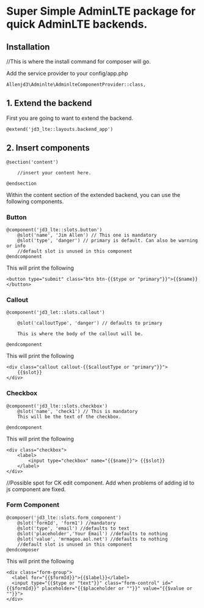 # Super Simple AdminLTE package for quick AdminLTE backends.

## Installation

//This is where the install command for composer will go.

Add the service provider to your config/app.php

    Allenjd3\Adminlte\AdminlteComponentProvider::class,

## 1. Extend the backend

First you are going to want to extend the backend.

    @extend('jd3_lte::layouts.backend_app')

## 2. Insert components

    @section('content')

        //insert your content here.

    @endsection

Within the content section of the extended backend, you can use the following components.

### Button

    @component('jd3_lte::slots.button')
        @slot('name', 'Jim Allen') // This one is mandatory
        @slot('type', 'danger') // primary is default. Can also be warning or info
        //default slot is unused in this component
    @endcomponent

This will print the following

    <button type="submit" class="btn btn-{{$type or "primary"}}">{{$name}}</button>

### Callout

    @component('jd3_let::slots.callout')

    	@slot('calloutType', 'danger') // defaults to primary

    	This is where the body of the callout will be. 

    @endcomponent

This will print the following

	<div class="callout callout-{{$calloutType or "primary"}}">
		{{$slot}}
	</div>

### Checkbox

	@component('jd3_lte::slots.checkbox')
		@slot('name', 'check1') // This is mandatory
		This will be the text of the checkbox.

	@endcomponent

This will print the following

	<div class="checkbox">
		<label>
			<input type="checkbox" name="{{$name}}"> {{$slot}}
		</label>
	</div>

//Possible spot for CK edit component. Add when problems of adding id to js component are fixed.

### Form Component

	@composer('jd3_lte::slots.form_component')
		@slot('formId', 'form1') //mandatory
		@slot('type', 'email') //defaults to text
		@slot('placeholder','Your Email') //defaults to nothing
		@slot('value', 'mrmagoo.aol.net') //defaults to nothing
		//default slot is unused in this component
	@endcomposer

This will print the following

	<div class="form-group">
	  <label for="{{$formId}}">{{$label}}</label>
	  <input type="{{$type or "text"}}" class="form-control" id="{{$formId}}" placeholder="{{$placeholder or ""}}" value="{{$value or ""}}">
	</div>